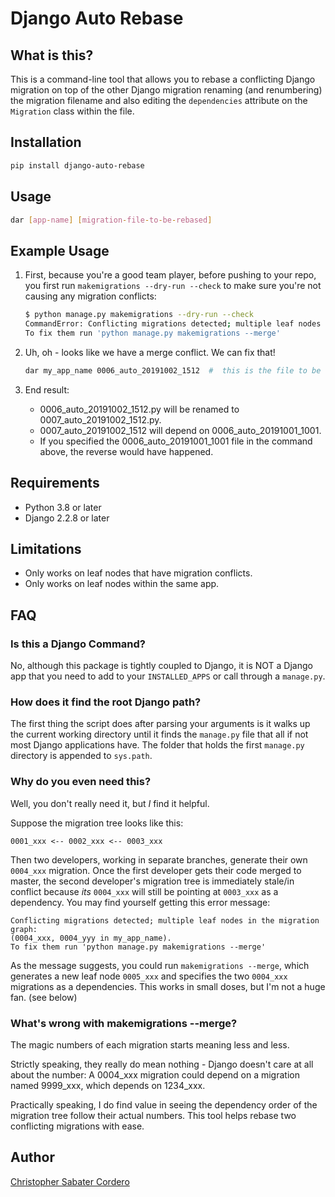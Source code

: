 # Django Auto Rebase

## What is this?

This is a command-line tool that allows you to rebase a conflicting Django
migration on top of the other Django migration renaming (and renumbering) the
migration filename and also editing the `dependencies` attribute on the
`Migration` class within the file.

## Installation

```bash
pip install django-auto-rebase
```

## Usage

```bash
dar [app-name] [migration-file-to-be-rebased]
```

## Example Usage

1. First, because you're a good team player, before pushing to your repo, you
   first run `makemigrations --dry-run --check` to make sure you're not causing
   any migration conflicts:

   ```bash
   $ python manage.py makemigrations --dry-run --check
   CommandError: Conflicting migrations detected; multiple leaf nodes in the migration graph: (0006_auto_20191002_1512, 0006_auto_20191001_1001 in my_app_name).
   To fix them run 'python manage.py makemigrations --merge'
   ```

2. Uh, oh - looks like we have a merge conflict.  We can fix that!

   ```bash
   dar my_app_name 0006_auto_20191002_1512  #  this is the file to be rebased
   ```

3. End result:

   * 0006_auto_20191002_1512.py will be renamed to 0007_auto_20191002_1512.py.
   * 0007_auto_20191002_1512 will depend on 0006_auto_20191001_1001.
   * If you specified the 0006_auto_20191001_1001 file in the command above, the
     reverse would have happened.

## Requirements

* Python 3.8 or later
* Django 2.2.8 or later

## Limitations

* Only works on leaf nodes that have migration conflicts.
* Only works on leaf nodes within the same app.

## FAQ

### Is this a Django Command?

No, although this package is tightly coupled to Django, it is NOT a Django
app that you need to add to your `INSTALLED_APPS` or call through a `manage.py`.

### How does it find the root Django path?

The first thing the script does after parsing your arguments is it walks up
the current working directory until it finds the `manage.py` file that all if
not most Django applications have.  The folder that holds the first
`manage.py` directory is appended to `sys.path`.

### Why do you even need this?

Well, you don't really need it, but _I_ find it helpful.

Suppose the migration tree looks like this:

```text
0001_xxx <-- 0002_xxx <-- 0003_xxx
```

Then two developers, working in separate branches, generate their own `0004_xxx`
migration.  Once the first developer gets their code merged to master, the
second developer's migration tree is immediately stale/in conflict because
_its_ `0004_xxx` will still be pointing at  `0003_xxx` as a dependency.  You
may find yourself getting this error message:

```text
Conflicting migrations detected; multiple leaf nodes in the migration graph:
(0004_xxx, 0004_yyy in my_app_name).
To fix them run 'python manage.py makemigrations --merge'
```

As the message suggests, you could run `makemigrations --merge`, which
generates a new leaf node `0005_xxx` and specifies the two `0004_xxx`
migrations as a dependencies.  This works in small doses, but I'm not a huge fan.
(see below)

### What's wrong with makemigrations --merge?

The magic numbers of each migration starts meaning less and less.

Strictly speaking, they really do mean nothing - Django doesn't care at all
about the number:  A 0004_xxx migration could depend on a migration named
9999_xxx, which depends on 1234_xxx.

Practically speaking, I do find value in seeing the dependency order of the
migration tree follow their actual numbers.  This tool helps rebase two conflicting
migrations with ease.

## Author

[Christopher Sabater Cordero](https://github.com/cs-cordero)
